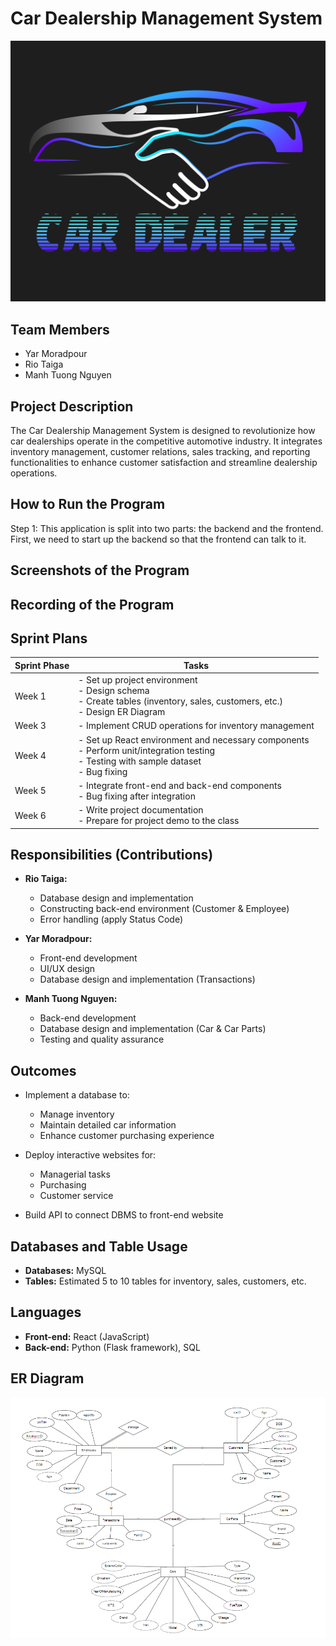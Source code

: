# Car Dealership Management System
![Index Page](/project_resourses/logo.png)

## Team Members
- Yar Moradpour
- Rio Taiga
- Manh Tuong Nguyen

## Project Description
The Car Dealership Management System is designed to revolutionize how car dealerships operate in the competitive automotive industry. It integrates inventory management, customer relations, sales tracking, and reporting functionalities to enhance customer satisfaction and streamline dealership operations.

## How to Run the Program 
Step 1:
This application is split into two parts: the backend and the frontend. First, we need to start up the backend so that the frontend can talk to it.

## Screenshots of the Program


## Recording of the Program


## Sprint Plans

| Sprint Phase          | Tasks                                                                                       |
|-----------------------|---------------------------------------------------------------------------------------------|
| Week 1                | - Set up project environment <br> - Design schema <br> - Create tables (inventory, sales, customers, etc.) <br> - Design ER Diagram |
| Week 3                | - Implement CRUD operations for inventory management                                         |
| Week 4                | - Set up React environment and necessary components <br> - Perform unit/integration testing <br> - Testing with sample dataset <br> - Bug fixing |
| Week 5                | - Integrate front-end and back-end components <br> - Bug fixing after integration           |
| Week 6                | - Write project documentation <br> - Prepare for project demo to the class                   |

## Responsibilities (Contributions)
- **Rio Taiga:**
  - Database design and implementation
  - Constructing back-end environment (Customer & Employee)
  - Error handling (apply Status Code)

- **Yar Moradpour:**
  - Front-end development
  - UI/UX design
  - Database design and implementation (Transactions)

- **Manh Tuong Nguyen:**
  - Back-end development
  - Database design and implementation (Car & Car Parts)
  - Testing and quality assurance

## Outcomes
- Implement a database to:
  - Manage inventory
  - Maintain detailed car information
  - Enhance customer purchasing experience

- Deploy interactive websites for:
  - Managerial tasks
  - Purchasing
  - Customer service

- Build API to connect DBMS to front-end website

## Databases and Table Usage
- **Databases:** MySQL
- **Tables:** Estimated 5 to 10 tables for inventory, sales, customers, etc.

## Languages
- **Front-end:** React (JavaScript)
- **Back-end:** Python (Flask framework), SQL

## ER Diagram
![Index Page](/project_resourses/ER_diagram.png)

